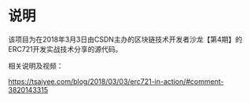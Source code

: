# 说明

该项目为在2018年3月3日由CSDN主办的区块链技术开发者沙龙【第4期】的ERC721开发实战技术分享的源代码。

相关说明及视频：

https://tsaiyee.com/blog/2018/03/03/erc721-in-action/#comment-3820143315
